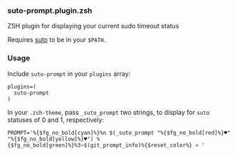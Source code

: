 ### suto-prompt.plugin.zsh

ZSH plugin for displaying your current sudo timeout status

Requires [suto](https://github.com/b0o/suto) to be in your `$PATH`.

### Usage

Include `suto-prompt` in your `plugins` array:

```shell
plugins=(
  suto-prompt
)
```

In your `.zsh-theme`, pass `_suto_prompt` two strings, to display for `suto` statuses of 0 and 1, respectively:

```shell
PROMPT='%{$fg_no_bold[cyan]%}%n $(_suto_prompt "%{$fg_no_bold[red]%}♥" "%{$fg_no_bold[yellow]%}♥") %{$fg_no_bold[green]%}%3~$(git_prompt_info)%{$reset_color%} » '
```

